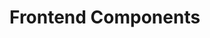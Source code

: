 # Frontend Components

<!-- 
Include:
1. Overview of the frontend stack.
2. Key pages and features.
3. Frameworks/libraries used (e.g., React, Vue).
-->

